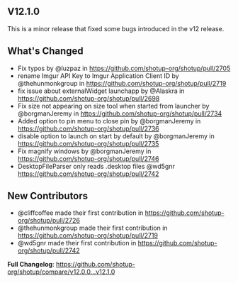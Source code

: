 ## V12.1.0
This is a minor release that fixed some bugs introduced in the v12 release.

## What's Changed
* Fix typos by @luzpaz in https://github.com/shotup-org/shotup/pull/2705
* rename Imgur API Key to Imgur Application Client ID by @thehunmonkgroup in https://github.com/shotup-org/shotup/pull/2719
* fix issue about externalWidget launchapp by @Alaskra in https://github.com/shotup-org/shotup/pull/2698
* Fix size not appearing on size tool when started from launcher by @borgmanJeremy in https://github.com/shotup-org/shotup/pull/2734
* Added option to pin menu to close pin by @borgmanJeremy in https://github.com/shotup-org/shotup/pull/2736
* disable option to launch on start by default by @borgmanJeremy in https://github.com/shotup-org/shotup/pull/2735
* Fix magnify windows by @borgmanJeremy in https://github.com/shotup-org/shotup/pull/2746
* DesktopFileParser only reads .desktop files @wd5gnr https://github.com/shotup-org/shotup/pull/2742

## New Contributors
* @cliffcoffee made their first contribution in https://github.com/shotup-org/shotup/pull/2726
* @thehunmonkgroup made their first contribution in https://github.com/shotup-org/shotup/pull/2719
* @wd5gnr made their first contribution in https://github.com/shotup-org/shotup/pull/2742

**Full Changelog**: https://github.com/shotup-org/shotup/compare/v12.0.0...v12.1.0